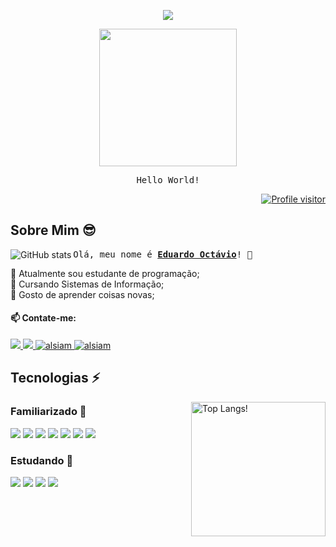 <!--Header-->
<div align = center> 
  <p>
    <img src="https://capsule-render.vercel.app/api?type=waving&color=0:ff5e84,50:6f61c0,100:08ffc8&height=100&section=header"/>
  </p>

  <p>
    <img src = "https://github.com/EdOc-PS/EdOc-PS/assets/94386792/f2c9ebbf-f287-4b48-87f0-e4eb4952cf96" height=220>
  </p>
    <p>
    <samp>Hello World!</samp>
  </p>
</div>
<div align="right">
<a href="https://komarev.com/ghpvc/?username=edoc-ps">
  <img src="https://komarev.com/ghpvc/?username=edoc-ps&label=Visitantes&color=0EA293&style=for-the-badge" alt="Profile visitor"/>
</a>
</div>

## Sobre Mim 😎 

  <img align=left src="https://github-readme-stats.vercel.app/api?username=EdOc-PS&show_icons=true&theme=panda&&rank_icon=github&border_radius=0&bg_color=181818,2a2a3c,494d5e" alt="GitHub stats">
 
  <samp> Olá, meu nome é <b><a href="https://eduardo-octavio.vercel.app">Eduardo Octávio</a></b>! 👋</samp> 
  
   <div> 
     🤖 Atualmente sou estudante de programação;
   </div>
   <div> 
     🏫 Cursando Sistemas de Informação;
    </div>
    <div> 
     🌱 Gosto de aprender coisas novas;
    </div>
    <div>   
      
  #### 📫 Contate-me: 
  </div>
   <div> 
    <a href="https://instagram.com/eduuard_oc" target="_blank">
      <img src="https://img.shields.io/badge/Instagram-fe4164?style=for-the-badge&logo=instagram&logoColor=white"/>
    </a> 
    <a href="https://wa.me/5531983175944" target="_blank">
      <img src="https://img.shields.io/badge/Whatsapp-128c7e?style=for-the-badge&logo=Whatsapp&logoColor=white" />
    </a>
    <a href="https://linkedin.com/in/eduardo-octávio-284066259" target="_blank">
      <img src="https://img.shields.io/badge/LinkedIn-279EFF?style=for-the-badge&logo=linkedin&logoColor=white" alt="alsiam"/>
    </a>
    <a href="mailto:eeuardoprofissional@gmail.com" target="_blank">
      <img src="https://img.shields.io/badge/gmail-F14336?style=for-the-badge&logo=gmail&logoColor=white" alt="alsiam"/>
    </a>

## Tecnologias ⚡
  <img align=right height=215 src = "https://github-readme-stats.vercel.app/api/top-langs/?username=EdOc-PS&layout=compact&theme=panda&border_radius=0&bg_color=181818,2a2a3c,494d5e" alt="Top Langs!"> 

  ### Familiarizado 🤠
  <div>
    <img src= "https://img.shields.io/badge/html5-E34C26?style=for-the-badge&labelColor=white&logo=html5&logoColor=E34C26" />
    <img src= "https://img.shields.io/badge/css3-264DE4?style=for-the-badge&labelColor=white&logo=css3&logoColor=264DE4" />
    <img src="https://img.shields.io/badge/Javascript-F7DF1E?style=for-the-badge&labelColor=black&logo=javascript&logoColor=F7DF1E" />
    <img src= "https://img.shields.io/badge/java-E36414?style=for-the-badge&labelColor=white&logo=openjdk&logoColor=E36414" />
    <img src= "https://img.shields.io/badge/Angular-B6002C?style=for-the-badge&labelColor=DD0031&logo=angular&logoColor=white" />
    <img src= "https://img.shields.io/badge/Typescript-3178C6?style=for-the-badge&labelColor=white&logo=typescript&logoColor=3178C6" />
    <img src= "https://img.shields.io/badge/React-191B21?style=for-the-badge&labelColor=23272F&logo=react&logoColor=58C4DC" />
  
  ### Estudando 🤔
  <img src= "https://img.shields.io/badge/Csharp-239120?style=for-the-badge&labelColor=white&logo=csharp&logoColor=239120" />
  <img src= "https://img.shields.io/badge/mysql-0000FF?style=for-the-badge&labelColor=white&logo=mysql&logoColor=0000FF" />
  <img src= "https://img.shields.io/badge/unity-black?style=for-the-badge&labelColor=white&logo=unity&logoColor=black" />
  <img src= "https://img.shields.io/badge/Python-white?style=for-the-badge&labelColor=4584B6&logo=python&logoColor=FFDE57" />
  </div>
</div>

<!--

a67348 - 775a8c - 316c74

**EdOc-PS/EdOc-PS** is a ✨ _special_ ✨ repository because its `README.md` (this file) appears on your GitHub profile.

Here are some ideas to get you started:

- 🔭 I’m currently working on ...
- 🌱 I’m currently learning ...
- 👯 I’m looking to collaborate on ...
- 🤔 I’m looking for help with ...
- 💬 Ask me about ...
- 📫 How to reach me: ...
- 😄 Pronouns: ...
- ⚡ Fun fact: ...

-->
